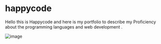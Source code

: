 # happycode

Hello this is Happycode and here is my  portfolio to describe my Proficiency about the programming languages and web development .




![image](https://github.com/Deepak-cell311/Portfolio-template/assets/133989782/85ae678f-d7ce-4d2e-820e-c023f25f459b)
